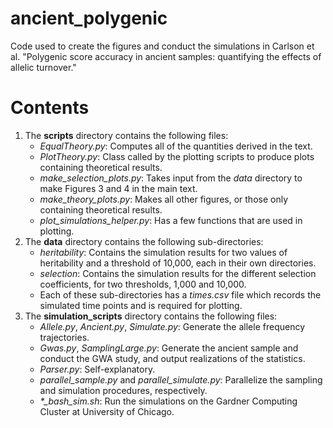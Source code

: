 # ancient_polygenic
Code used to create the figures and conduct the simulations in Carlson et al. "Polygenic score accuracy in ancient samples: quantifying the effects of allelic turnover."

# Contents

1. The **scripts** directory contains the following files:
    - *EqualTheory.py*: Computes all of the quantities derived in the text.
    - *PlotTheory.py*: Class called by the plotting scripts to produce plots containing theoretical results.
    - *make_selection_plots.py*: Takes input from the *data* directory to make Figures 3 and 4
    in the main text.
    - *make_theory_plots.py*: Makes all other figures, or those only containing theoretical results.
    - *plot_simulations_helper.py*: Has a few functions that are used in plotting.
2. The **data** directory contains the following sub-directories:
    - *heritability*: Contains the simulation results for two values of heritability and
    a threshold of 10,000, each in their own directories.
    - *selection*: Contains the simulation results for the different selection coefficients,
    for two thresholds, 1,000 and 10,000.
    - Each of these sub-directories has a *times.csv* file which records the simulated
    time points and is required for plotting.
3. The **simulation_scripts** directory contains the following files:
    - *Allele.py*, *Ancient.py*, *Simulate.py*: Generate the allele frequency trajectories.
    - *Gwas.py*, *SamplingLarge.py*: Generate the ancient sample and conduct the GWA study, and output 
    realizations of the statistics.
    - *Parser.py*: Self-explanatory.
    - *parallel_sample.py* and *parallel_simulate.py*: Parallelize the sampling and simulation
    procedures, respectively.
    - *\*\_bash\_sim\.sh*: Run the simulations on the Gardner Computing Cluster at University of Chicago.
